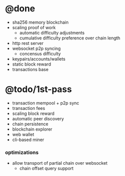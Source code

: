 # @done
- sha256 memory blockchain
- scaling proof of work
  - automatic difficulty adjustments
  - cumulative difficulty preference over chain length
- http rest server
- websocket p2p syncing
  - concensus difficulty
- keypairs/accounts/wallets
- static block reward
- transactions base

# @todo/1st-pass
- transaction mempool + p2p sync
- transaction fees
- scaling block reward
- automatic peer discovery
- chain persistence
- blockchain explorer
- web wallet
- cli-based miner

### optimizations
- allow transport of partial chain over websocket
  - chain offset query support

